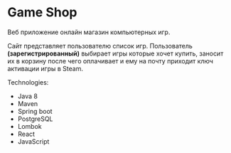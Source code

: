 # Game Shop

Веб приложение онлайн магазин компьютерных игр.

Сайт представляет пользователю список игр. Пользователь __(зарегистрированный)__ выбирает игры которые хочет купить,
заносит их в корзину после чего оплачивает и ему на почту приходит ключ активации игры в Steam.

Technologies:
- Java 8
- Maven
- Spring boot
- PostgreSQL
- Lombok
- React
- JavaScript
